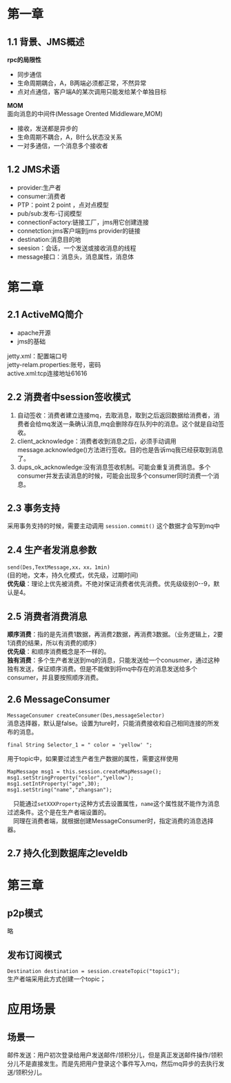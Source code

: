 # 第一章 #
## 1.1 背景、JMS概述 ##

**rpc的局限性**  

- 同步通信
- 生命周期耦合，A，B两端必须都正常，不然异常
- 点对点通信，客户端A的某次调用只能发给某个单独目标

**MOM**  
面向消息的中间件(Message Orented Middleware,MOM)   
 
- 接收，发送都是异步的  
- 生命周期不耦合，A，B什么状态没关系  
- 一对多通信，一个消息多个接收者  



## 1.2 JMS术语 ##
- provider:生产者  
- consumer:消费者  
- PTP：point 2 point ，点对点模型  
- pub/sub:发布-订阅模型  
- connectionFactory:链接工厂，jms用它创建连接  
- connetction:jms客户端到jms provider的链接  
- destination:消息目的地  
- seesion：会话，一个发送或接收消息的线程
- message接口：消息头，消息属性，消息体  


# 第二章 #
## 2.1 ActiveMQ简介 ##
- apache开源
- jms的基础

jetty.xml：配置端口号  
jetty-relam.properties:账号，密码  
active.xml:tcp连接地址61616  


## 2.2 消费者中session签收模式 ##
1. 自动签收：消费者建立连接mq，去取消息，取到之后返回数据给消费者，消费者会给mq发送一条确认消息,mq会删除存在队列中的消息。这个就是自动签收。
2. client_acknowledge：消费者收到消息之后，必须手动调用message.acknowledge()方法进行签收。目的也是告诉mq我已经获取到消息了。
3. dups\_ok_acknowledge:没有消息签收机制。可能会重复消费消息。多个consumer并发去读消息的时候，可能会出现多个consumer同时消费一个消息。


## 2.3 事务支持 ##
采用事务支持的时候，需要主动调用
```session.commit()```
这个数据才会写到mq中  


## 2.4 生产者发消息参数 ##
```send(Des,TextMessage,xx，xx，1min)```  
(目的地，文本，持久化模式，优先级，过期时间)  
**优先级**：理论上优先被消费。不绝对保证消费者优先消费。优先级级别0--9，默认是4。  


## 2.5 消费者消费消息 ##
**顺序消费**：指的是先消费1数据，再消费2数据，再消费3数据。（业务逻辑上，2要1消费的结果，所以有消费的顺序）  
**优先级**：和顺序消费概念是不一样的。  
**独有消费**：多个生产者发送到mq的消息，只能发送给一个conusmer，通过这种独有发送，保证顺序消费。但是不能做到将mq中存在的消息发送给多个consumer，并且要按照顺序消费。  
  
## 2.6 MessageConsumer ##
```MessageConsumer createConsumer(Des,messageSelector)```  
消息选择器，默认是false。设置为ture时，只能消费接收和自己相同连接的所发布的消息。 

	final String Selector_1 = " color = 'yellow' ";

用于topic中，如果要过滤生产者生产数据的属性，需要这样使用
	
	MapMessage msg1 = this.session.createMapMessage();
	msg1.setStringProperty("color","yellow");	
	msg1.setIntProperty("age",30);
	msg1.setString("name","zhangsan");

&#8195;只能通过```setXXXProperty```这种方式去设置属性，```name```这个属性就不能作为消息过滤条件。这个是在生产者端设置的。  
&#8195;同理在消费者端，就根据创建MessageConsumer时，指定消费的消息选择器。  


## 2.7 持久化到数据库之leveldb ##


# 第三章 #
## p2p模式 ##
略



## 发布订阅模式 ##
```Destination destination = session.createTopic("topic1");```  
生产者端采用此方式创建一个topic；  

# 应用场景 #
## 场景一 ##
邮件发送：用户初次登录给用户发送邮件/领积分儿，但是真正发送邮件操作/领积分儿不是直接发生。而是先把用户登录这个事件写入mq，然后mq异步的去执行发送/领积分儿。	  



